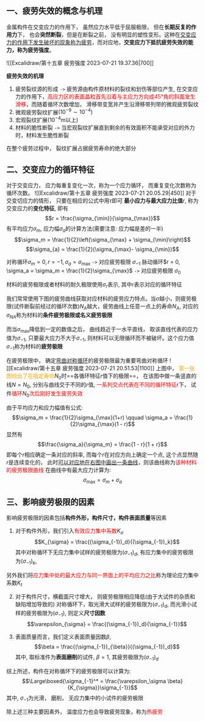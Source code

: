 ## 一、疲劳失效的概念与机理
金属构件在交变应力的作用下， 虽然应力水平低于屈服极限， 但在**长期反复的作用力**下， 也会**突然断裂**，但是在断裂之前， 没有明显的塑性变形。这种在<u>交变应力的作用下发生破坏的现象称为疲劳</u>，而对应地，**交变应力下抵抗疲劳失效的能力，称为疲劳强度**。


![[Excalidraw/第十五章 疲劳强度 2023-07-21 19.37.36|700]]

**疲劳失效的机理**
1. 疲劳裂纹源的形成 `->` 疲劳源由构件原材料的裂纹和划伤等部位产生, 在交变应力的作用下，<mark style="background: transparent; color: red">高应力区的表面晶粒首先沿着与主应力方向成45°角的斜面发生滑移</mark>，而随着循环次数增加， 滑移带变宽并产生沿滑移带列带的微观疲劳裂纹
2. 微观疲劳裂纹扩展$(10^{-9}\sim 10^{-4})$
3. 宏观裂纹扩展($10^{-4}m$以上)
4. 材料的脆性断裂 `->` 当宏观裂纹扩展直到剩余的有效面积不能承受对应的外力时，材料发生脆性断裂

在整个疲劳过程中， 裂纹扩展占据疲劳寿命的绝大部分

## 二、交变应力的循环特征
对于交变应力， 应力每重复变化一次，称为一个应力循环， 而重复变化次数称为循环次数。
![[Excalidraw/第十五章 疲劳强度 2023-07-21 20.05.29|450]]
对于交变切应力的情形， 只要在相应的公式中用$\tau$即可
**最小应力与最大应力比值**$r$, 称为交变应力的**变化特征**, 即有
$$r =  \frac{\sigma_{\min}}{\sigma_{\max}}$$
有平均应力$\sigma_m$, 应力幅$\sigma_a$的计算方法(需要注意: 应力幅是差的一半)
$$\sigma_m = \frac{1}{2}\left(\sigma_{\max} + \sigma_{\min}\right)$$
$$\sigma_{a} = \frac{1}{2}(\sigma_{\max}- \sigma_{\min})$$


对称循环$\sigma_m = 0, r = -1, \sigma_a = \sigma_{\max}$ `->` 对应疲劳极限 $\sigma_{-1}$
脉动循环$r = 0, \sigma_a = \sigma_m = \frac{1}{2}\sigma_{\max}$ `->` 对应疲劳极限 $\sigma_{0}$

材料的疲劳极限或者材料的耐久极限使用$\sigma_r$表示, 其中r表示对应的循环特征 

我们常常使用下图的疲劳曲线获取对应材料的疲劳应力特点。当$\sigma$越小，则疲劳极限(试件断裂前经过的循环次数)$N_A$越大，疲劳曲线上任意一点上的寿命$N_A$, 对应的$\sigma_{NA}$称为材料的**条件疲劳极限或名义疲劳极限**

而当$\sigma_{\max}$降低到一定的数值之后， 曲线趋近于一水平直线， 取该直线代表的应力值为$\sigma_{-1}$, 只要最大应力不大于$\sigma_{-1}$, 则材料可以无限循环而不被破坏。这个应力值$\sigma_{-1}$称为材料的**疲劳极限**

在疲劳极限中， 确定<u>弯曲对称循环</u>的疲劳极限最为重要弯曲对称循环
![[Excalidraw/第十五章 疲劳强度 2023-07-21 20.51.53|1100]]
上图中， <mark style="background: transparent; color: orange">第一张图给出了在指定寿命</mark>$N_0$时==各循环特征$r$值下的极限==， 在该图中做一条竖直的线$N = N_0$, 分别与曲线交于不同的$r$值, <mark style="background: transparent; color: red">一系列交点代表在不同的循环特征</mark>r下， 试件<mark style="background: transparent; color: red">循环</mark>$N_0$<mark style="background: transparent; color: red">次后刚好发生疲劳失效</mark>

由于平均应力和应力幅值有公式:
$$\sigma_m = \frac{1}{2}\sigma_{\max}(1+r) \qquad \sigma_a = \frac{1}{2}\sigma_{\max}(1 - r)$$
显然有
$$\frac{\sigma_a}{\sigma_m} = \frac{1 - r}{1 + r}$$
即每个$r$相应确定一条对应的斜率, 而每个$r$在对应方向上确定一个点, 这个点显然随$r$是连续变化的， 此时<u>可以对应地在右图中画出一条曲线</u>，则该曲线称为<mark style="background: transparent; color: red">该种材料的疲劳极限曲线</mark>
在曲线中有最大应力计算为: 
$$\sigma_{\max} = \sigma_m + \sigma_a$$
## 三、影响疲劳极限的因素
影响疲劳极限的因素包括**构件外形，构件尺寸，构件表面质量**等因素

1. 对于构件外形，我们引入<mark style="background: transparent; color: red">有效应力集中系数</mark>$K_{\sigma}$
$$K_{\sigma} = \frac{(\sigma_{-1})_d}{(\sigma_{-1})_k}$$
其中对称循环下无应力集中试样的疲劳极限为$(\sigma_{-1})_d$, 有应力集中的疲劳极限为$(\sigma_{-1})_k$, 

另外我们将<mark style="background: transparent; color: red">应力集中处的最大应力与同一界面上的平均应力之比</mark>称为理论应力集中系数$K_t$

2. 对于构件尺寸，横截面尺寸增大， 则疲劳极限相应降低(由于大试件的杂质和缺陷增加导致的)
对称循环下，取光滑大试样的疲劳极限为$(\sigma_{-1})_d$, 而光滑小试样的疲劳极限为$(\sigma_{-1})$, 则定义**尺寸因数**
$$\varepsilon_{\sigma} = \frac{(\sigma_{-1})_d}{\sigma_{-1}}$$

3. 表面质量而言，我们定义表面质量因数$\beta$, 
$$\beta = \frac{(\sigma_{-1})_{\beta}}{(\sigma_{-1})_d}$$
其中, 取标准件为**表面磨削**的试件, $\beta = 1$, 其疲劳极限为$(\sigma_{-1})_d$


综上所述，构件在对称循环下的疲劳极限可以计算为:
$$\Large\boxed{\sigma_{-1}^* = \frac{\varepsilon_\sigma  \beta}{K_{\sigma}}\sigma_{-1}}$$
其中, $\sigma_{-1}$为光滑， 磨削， 无应力集中的小试件的疲劳极限

除上述三种主要因素外， 温度应力也会导致疲劳现象，称为<mark style="background: transparent; color: red">热疲劳</mark>
